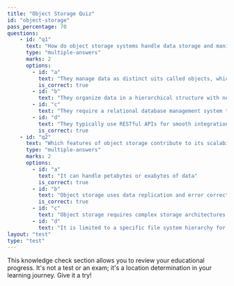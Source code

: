 ```yaml
---
title: "Object Storage Quiz"
id: "object-storage"
pass_percentage: 70
questions:
    - id: "q1"
      text: "How do object storage systems handle data storage and manipulation?"
      type: "multiple-answers"
      marks: 2
      options:
        - id: "a"
          text: "They manage data as distinct uits called objects, which contain the data, metadata, and a unique identifier"
          is_correct: true
        - id: "b"
          text: "They organize data in a hierarchical structure with nesed folders and files"
        - id: "c"
          text: "They require a relational database management system to store and access objects"
        - id: "d"
          text: "They typically use RESTful APIs for smooth integrations with applications for storing and retrieving data"
          is_correct: true
    - id: "q2"
      text: "Which features of object storage contribute to its scalability and reliability?"
      type: "multiple-answers"
      marks: 2
      options:
        - id: "a"
          text: "It can handle petabytes or exabytes of data"
          is_correct: true
        - id: "b"
          text: "Object storage uses data replication and error correction techniques"
          is_correct: true
        - id: "c"
          text: "Object storage requires complex storage architectures to scale"
        - id: "d"
          text: "It is limited to a specific file system hierarchy for data organization"
layout: "test"
type: "test"
---
```

This knowledge check section allows you to review your educational progress. It's not a test or an exam; it's a location determination in your learning journey. Give it a try!
